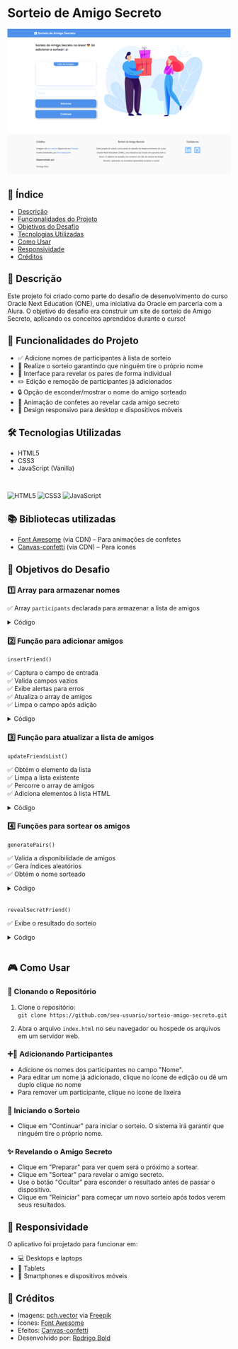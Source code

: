 # Sorteio de Amigo Secreto
![Imagem do projeto](./img/page.png)

## 📜 Índice

- [Descrição](#-descrição)
- [Funcionalidades do Projeto](#-funcionalidades-do-projeto)
- [Objetivos do Desafio](#-objetivos-do-desafio)
- [Tecnologias Utilizadas](#-tecnologias-utilizadas)
- [Como Usar](#-como-usar)
- [Responsividade](#-responsividade)
- [Créditos](#-créditos)

## 📝 Descrição
Este projeto foi criado como parte do desafio de desenvolvimento do curso Oracle Next Education (ONE), uma iniciativa da Oracle em parceria com a Alura. O objetivo do desafio era construir um site de sorteio de Amigo Secreto, aplicando os conceitos aprendidos durante o curso!

## 🚀 Funcionalidades do Projeto

- ✅ Adicione nomes de participantes à lista de sorteio  
- 🎉 Realize o sorteio garantindo que ninguém tire o próprio nome  
- 👥 Interface para revelar os pares de forma individual
- ✏️ Edição e remoção de participantes já adicionados
- 🔒 Opção de esconder/mostrar o nome do amigo sorteado  
- 🎊 Animação de confetes ao revelar cada amigo secreto
- 📱 Design responsivo para desktop e dispositivos móveis

## 🛠️ Tecnologias Utilizadas
- HTML5  
- CSS3  
- JavaScript (Vanilla)  

<br>

<span>![HTML5](https://img.shields.io/badge/HTML5-%23E34F26.svg?style=flat&logo=html5&logoColor=white)</span> 
<span>![CSS3](https://img.shields.io/badge/CSS3-%231572B6.svg?style=flat&logo=css3&logoColor=white)</span> 
<span>![JavaScript](https://img.shields.io/badge/JavaScript-%23F7DF1E.svg?style=flat&logo=javascript&logoColor=black)</span> 


## 📚 Bibliotecas utilizadas
- [Font Awesome](https://fontawesome.com/) (via CDN) – Para animações de confetes
- [Canvas-confetti](https://cdn.jsdelivr.net/npm/canvas-confetti) (via CDN) – Para ícones 


## 🎯 Objetivos do Desafio

### 1️⃣ Array para armazenar nomes 

✅ Array `participants` declarada para armazenar a lista de amigos
<details>
<summary>Código</summary>
<br>

```javascript
let participants = [];
```
</details>

### 2️⃣ Função para adicionar amigos 

`insertFriend()`  

✅ Captura o campo de entrada  
✅ Valida campos vazios  
✅ Exibe alertas para erros  
✅ Atualiza o array de amigos  
✅ Limpa o campo após adição  

<details>
<summary>Código</summary>
<br>

```javascript
function insertFriend() { 
    const inputName = document.getElementById('inputField'); 
    const normalizedName = inputName.value.trim(); 
    if (normalizedName === '') { 
        showAlertMessage("Por favor, insira um nome!"); 
    } else if (participants.map(p => p.toLowerCase()).includes(normalizedName.toLowerCase())) { 
        showAlertMessage(`${normalizedName} já está na lista!`); 
    } else { 
        participants.push(normalizedName); 
        updateFriendsList(); 
        inputName.value = ''; 
    } 
}
```
</details>


### 3️⃣ Função para atualizar a lista de amigos 

`updateFriendsList()`

✅ Obtém o elemento da lista  
✅ Limpa a lista existente  
✅ Percorre o array de amigos  
✅ Adiciona elementos à lista HTML  

<details>
<summary>Código</summary>
<br>

```javascript
function updateFriendsList() { 
    const list = document.getElementById('participantsList'); 
    list.innerHTML = ''; 
    participants.forEach((friend, index) => { 
        list.prepend(createParticipantItem(friend, index)); 
    }); 
}
```
</details>

### 4️⃣ Funções para sortear os amigos 
`generatePairs()`  

✅ Valida a disponibilidade de amigos  
✅ Gera índices aleatórios  
✅ Obtém o nome sorteado  

<details>
<summary>Código</summary>
<br>

```javascript
function generatePairs(participants) { 
    if (participants.length < 2) { 
        showAlertMessage("Por favor, adicione mais amigos!"); 
        return; 
    } 
    let pickedFriends; 
    let isValid = false; 
    while (!isValid) { 
        pickedFriends = [...participants]; 
        shuffleArray(pickedFriends); 
        isValid = pickedFriends.every((friend, index) => friend !== participants[index]); 
    } 
    const friendsPairs = {}; 
    participants.forEach((participant, index) => { 
        friendsPairs[participant] = pickedFriends[index]; 
    }); 
    return friendsPairs; 
}
```

</details>
<br>

`revealSecretFriend()`  

✅ Exibe o resultado do sorteio   

<details>
<summary>Código</summary>
<br>

```javascript
function revealSecretFriend(button) {
    if (currentPairIndex < entries.length) {
        const [drawer, friend] = entries[currentPairIndex];
        displayDrawResult(drawer, friend);
        // O restante do código continua...
    }
}
```

</details>
<br>

## 🎮 Como Usar

### 📂 Clonando o Repositório
1. Clone o repositório:  
   `git clone https://github.com/seu-usuario/sorteio-amigo-secreto.git`

2. Abra o arquivo `index.html` no seu navegador ou hospede os arquivos em um servidor web.

### ➕👫 Adicionando Participantes
- Adicione os nomes dos participantes no campo "Nome".
- Para editar um nome já adicionado, clique no ícone de edição ou dê um duplo clique no nome
- Para remover um participante, clique no ícone de lixeira

### 🎲 Iniciando o Sorteio
- Clique em "Continuar" para iniciar o sorteio. O sistema irá garantir que ninguém tire o próprio nome.

### ✨  Revelando o Amigo Secreto
- Clique em "Preparar" para ver quem será o próximo a sortear.
- Clique em "Sortear" para revelar o amigo secreto.
- Use o botão "Ocultar" para esconder o resultado antes de passar o dispositivo.
- Clique em "Reiniciar" para começar um novo sorteio após todos verem seus resultados.

## 📱 Responsividade
O aplicativo foi projetado para funcionar em:

- 💻 Desktops e laptops  
- 📱 Tablets  
- 📲 Smartphones e dispositivos móveis

## 👥 Créditos
- Imagens: [pch.vector](https://www.freepik.com/author/pch-vector) via [Freepik](https://www.freepik.com/)  
- Ícones: [Font Awesome](https://fontawesome.com/)  
- Efeitos: [Canvas-confetti](https://cdn.jsdelivr.net/npm/canvas-confetti)  
- Desenvolvido por: [Rodrigo Bold](https://www.linkedin.com/in/rodrigo-bold/)

<br>

